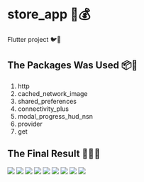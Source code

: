 # store_app 🏪💰

Flutter project 🐦📱

## The Packages Was Used 📦🧰

1) http  
2) cached_network_image  
3) shared_preferences  
4) connectivity_plus  
5) modal_progress_hud_nsn  
6) provider  
7) get  

## The Final Result 🤯😎🔥  

<img src="project_result_image/1696869428595.jpg">

<img src="project_result_image/1696869428579.jpg">  

<img src="project_result_image/1696869428570.jpg">  

<img src="project_result_image/1696869428560.jpg">  

<img src="project_result_image/1696869428544.jpg">  

<img src="project_result_image/1696869428536.jpg">  

<img src="project_result_image/1696869428528.jpg">  

<img src="project_result_image/1696869428518.jpg">  

<img src="project_result_image/1696869428505.jpg">  
